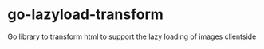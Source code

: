 # go-lazyload-transform
Go library to transform html to support the lazy loading of images clientside
